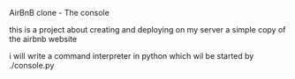 AirBnB clone - The console

this is a project about creating and deploying on my server a simple copy of the airbnb website

i will write a command interpreter in python which wil be started by ./console.py
